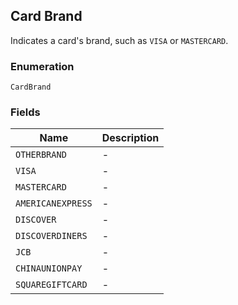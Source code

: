 ## Card Brand

Indicates a card's brand, such as `VISA` or `MASTERCARD`.

### Enumeration

`CardBrand`

### Fields

| Name | Description |
|  --- | --- |
| `OTHERBRAND` | - |
| `VISA` | - |
| `MASTERCARD` | - |
| `AMERICANEXPRESS` | - |
| `DISCOVER` | - |
| `DISCOVERDINERS` | - |
| `JCB` | - |
| `CHINAUNIONPAY` | - |
| `SQUAREGIFTCARD` | - |

